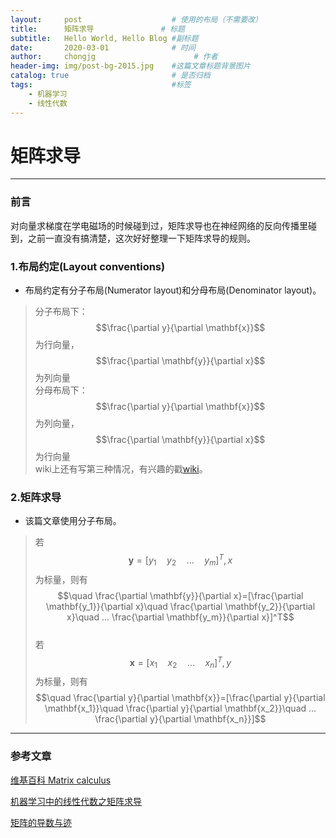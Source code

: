 ```yaml
---
layout:     post                    # 使用的布局（不需要改）
title:      矩阵求导               # 标题 
subtitle:   Hello World, Hello Blog #副标题
date:       2020-03-01              # 时间
author:     chongjg                      # 作者
header-img: img/post-bg-2015.jpg    #这篇文章标题背景图片
catalog: true                       # 是否归档
tags:                               #标签
    - 机器学习
    - 线性代数
---
```


# 矩阵求导

---

### 前言

对向量求梯度在学电磁场的时候碰到过，矩阵求导也在神经网络的反向传播里碰到，之前一直没有搞清楚，这次好好整理一下矩阵求导的规则。  

### 1.布局约定(Layout conventions)
* 布局约定有分子布局(Numerator layout)和分母布局(Denominator layout)。  
>分子布局下：  
$$\frac{\partial y}{\partial \mathbf{x}}$$为行向量，$$\frac{\partial \mathbf{y}}{\partial x}$$为列向量  
分母布局下：  
$$\frac{\partial y}{\partial \mathbf{x}}$$为列向量，$$\frac{\partial \mathbf{y}}{\partial x}$$为行向量  
wiki上还有写第三种情况，有兴趣的戳[wiki][1]。  

### 2.矩阵求导
* 该篇文章使用分子布局。  
>若$$\mathbf{y}=[y_1\quad y_2\quad ...\quad y_m]^T,x$$为标量，则有  
$$\quad \frac{\partial \mathbf{y}}{\partial x}=[\frac{\partial \mathbf{y_1}}{\partial x}\quad \frac{\partial \mathbf{y_2}}{\partial x}\quad ... \frac{\partial \mathbf{y_m}}{\partial x}]^T$$  
若$$\mathbf{x}=[x_1\quad x_2\quad ...\quad x_n]^T,y$$为标量，则有  
$$\quad \frac{\partial y}{\partial \mathbf{x}}=[\frac{\partial y}{\partial \mathbf{x_1}}\quad \frac{\partial y}{\partial \mathbf{x_2}}\quad ... \frac{\partial y}{\partial \mathbf{x_n}}]$$


---




### 参考文章
[维基百科 Matrix calculus][1]

[机器学习中的线性代数之矩阵求导][2]

[矩阵的导数与迹][3]


  [1]: https://en.wikipedia.org/wiki/Matrix_calculus#Other_matrix_derivatives
  [2]: https://blog.csdn.net/u010976453/article/details/54381248
  [3]: https://www.cnblogs.com/crackpotisback/p/5545708.html
